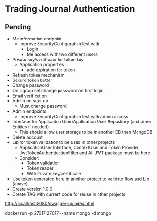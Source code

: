 # Trading Journal Authentication

## Pending

* Me information endpoint
  * Improve SecurityConfigurationTest with
    * Login
    * Me access with two different users
* Private key/certificate for token key
  * Application properties
    * add expiration for token
* Refresh token mechanism
* Secure token better
* Change password
* On signup set change password on first login
* Email verification
* Admin on start up
  * Must change password
* Admin endpoints
  * Improve SecurityConfigurationTest with admin access
* Interface for Application User/Application User Repository (and other Entities if needed)
  * This should allow user storage to be in another DB then MongoDB
* Delete account
* Lib for token validation to be used in other projects
  * ApplicationUser Interface, ContextUser and Token Provider, JwtTokenAuthenticationFilter and All JWT package must be here
  * Consider:
    * Token validation
    * Token reader
    * With Private key/certificate
* Use token generated here in another project to validate flow and Lib (above)
* Create version 1.0.0
* Create TAG with current code for reuse in other projects

<http://localhost:8080/swagger-ui/index.html>

docker run -p 27017:27017 --name mongo -d mongo
